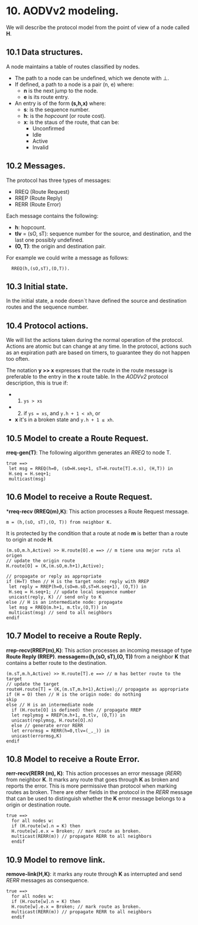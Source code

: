 # 10. AODVv2 modeling.

We will describe the protocol model from the point of view of a node called **H**.

## 10.1  Data structures.
A node maintains a table of routes classified by nodes.

- The path to a node can be undefined, which we denote with ⊥.
- If defined, a path to a node is a pair (n, e) where:
  - **n** is the next jump to the node.
  - **e** is its route entry.
- An entry is of the form **(s,h,x)** where:
  - **s**: is the sequence number.
  - **h**: is the _hopcount_ (or route cost).
  - **x**: is the staus of the route, that can be:
    - Unconfirmed 
    - Idle
    - Active
    - Invalid

## 10.2 Messages.

The protocol has three types of messages:
- RREQ (Route Request)
- RREP (Route Reply)
- RERR (Route Error)

Each message contains the following:
- **h**: hopcount.
- **tlv** = (sO, sT): sequence number for the source, and destination, and the last one possibly undefined.
- **(O, T)**: the origin and destination pair.

For example we could write a message as follows:

```
  RREQ(h,(sO,sT),(O,T)).
```

## 10.3 Initial state.

In the initial state, a node doesn´t have defined the source and destination routes and the sequence number.

## 10.4 Protocol actions.

We will list the actions taken during the normal operation of the protocol. Actions are atomic but can change at any time. In the protocol, actions such as an expiration path are based on timers, to guarantee they do not happen too often.
 
The notation **y >> x** expresses that the route in the route message is preferable to the entry in the **x** route table. In the _AODVv2_ protocol description, this is true if:

 - 1. ```ys > xs```
 - 2. if ```ys = xs```, and ```y.h + 1 < xh```, or 
 - **x** it's in a broken state and ```y.h + 1 ≤ xh```.


## 10.5 Model to create a Route Request.

**rreq-gen(T)**: The following algorithm generates an _RREQ_ to node T.

```
true ==>
 let msg = RREQ(h=0, (sO=H.seq+1, sT=H.route[T].e.s), (H,T)) in
 H.seq = H.seq+1;
 multicast(msg)
```

## 10.6 Model to receive a Route Request.

***rreq-recv (RREQ(m),K)**: This action processes a Route Request message.

```
m = (h,(sO, sT),(O, T)) from neighbor K. 
```

It is protected by the condition that a route at node **m** is better than a route to origin at node **H**.

```
(m.sO,m.h,Active) >> H.route[O].e ==> // m tiene una mejor ruta al origen 
// update the origin route
H.route[O] = (K,(m.sO,m.h+1),Active);

// propagate or reply as appropriate
if (H=T) then // H is the target node: reply with RREP
 let reply = RREP(h=0,(sO=m.sO,sT=H.seq+1), (O,T)) in
 H.seq = H.seq+1; // update local sequence number
 unicast(reply, K) // send only to K
else // H is an intermediate node: propagate
 let msg = RREQ(m.h+1, m.tlv,(O,T)) in
 multicast(msg) // send to all neighbors
endif
```

## 10.7 Model to receive a Route Reply.

**rrep-recv(RREP(m),K)**: This action processes an incoming message of type **Route Reply (RREP)**.
**messagem=(h,(sO, sT),(O, T))** from a neighbor **K** that contains a better route to the destination.

```
(m.sT,m.h,Active) >> H.route[T].e ==> // m has better route to the target
// update the target 
routeH.route[T] = (K,(m.sT,m.h+1),Active);// propagate as appropriate
if (H = O) then // H is the origin node: do nothing
skip
else // H is an intermediate node
  if (H.route[O] is defined) then // propagate RREP
  let replymsg = RREP(m.h+1, m.tlv, (O,T)) in
  unicast(replymsg, H.route[O].n)
  else // generate error RERR
  let errormsg = RERR(h=0,tlv=(_,_)) in
  unicast(errormsg,K)
endif
```

## 10.8 Model to receive a Route Error.

**rerr-recv(RERR (m), K)**: This action processes an error message (_RERR_) from neighbor **K**. It marks any route that goes through **K** as broken and reports the error. This is more permissive than protocol when marking routes as broken. There are other fields in the protocol in the _RERR_ message that can be used to distinguish whether the **K** error message belongs to a origin or destination route.

```
true ==>
  for all nodes w:
  if (H.route[w].n = K) then
  H.route[w].e.x = Broken; // mark route as broken.
  multicast(RERR(m)) // propagate RERR to all neighbors
  endif
```


## 10.9 Model to remove link.
**remove-link(H,K)**: it marks any route through **K** as interrupted and send _RERR_ messages as consequence.

```
true ==>
  for all nodes w:
  if (H.route[w].n = K) then
  H.route[w].e.x = Broken; // mark route as broken.
  multicast(RERR(m)) // propagate RERR to all neighbors
  endif
```